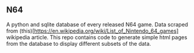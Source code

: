 N64
---

A python and sqlite database of every released N64 game. Data scraped from (this)[https://en.wikipedia.org/wiki/List_of_Nintendo_64_games] wikipedia article. This repo contains code to generate simple html pages from the database to display different subsets of the data.
